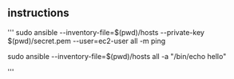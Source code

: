 ## instructions

'''
sudo ansible --inventory-file=$(pwd)/hosts --private-key $(pwd)/secret.pem
--user=ec2-user all -m ping

sudo ansible --inventory-file=$(pwd)/hosts all -a "/bin/echo hello"

'''
